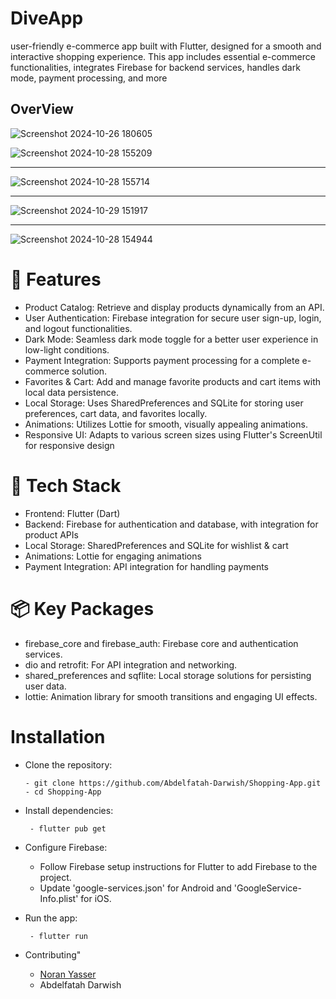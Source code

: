 # DiveApp
  user-friendly e-commerce app built with Flutter, designed for a smooth and interactive shopping experience. This app includes essential e-commerce functionalities, integrates Firebase for backend services, handles dark mode, payment processing, and more


## OverView 
![Screenshot 2024-10-26 180605](https://github.com/user-attachments/assets/72265043-8c25-4fa8-9144-9c2a6dce4d54)


![Screenshot 2024-10-28 155209](https://github.com/user-attachments/assets/1574f298-59bf-46eb-b5d9-2ffb66e6cbed)
<hr>

![Screenshot 2024-10-28 155714](https://github.com/user-attachments/assets/27bdfa0f-c3b4-4314-aeb2-5894e2e3bd45)
<hr>

![Screenshot 2024-10-29 151917](https://github.com/user-attachments/assets/1e58877f-281f-402f-9722-6c36a9293076)

<hr>

![Screenshot 2024-10-28 154944](https://github.com/user-attachments/assets/8c0d0619-1855-4e73-80e3-9d6cae47732c)


# 🚀 Features
 - Product Catalog: Retrieve and display products dynamically from an API.
 - User Authentication: Firebase integration for secure user sign-up, login, and logout functionalities.
 - Dark Mode: Seamless dark mode toggle for a better user experience in low-light conditions.
 - Payment Integration: Supports payment processing for a complete e-commerce solution.
 - Favorites & Cart: Add and manage favorite products and cart items with local data persistence.
 - Local Storage: Uses SharedPreferences and SQLite for storing user preferences, cart data, and favorites locally.
 - Animations: Utilizes Lottie for smooth, visually appealing animations.
 - Responsive UI: Adapts to various screen sizes using Flutter's ScreenUtil for responsive design

# 🧰 Tech Stack
 - Frontend: Flutter (Dart)
 - Backend: Firebase for authentication and database, with integration for product APIs
 - Local Storage: SharedPreferences and SQLite for wishlist & cart
 - Animations: Lottie for engaging animations
 - Payment Integration: API integration for handling payments

# 📦 Key Packages
 - firebase_core and firebase_auth: Firebase core and authentication services.
 - dio and retrofit: For API integration and networking.
 - shared_preferences and sqflite: Local storage solutions for persisting user data.
 - lottie: Animation library for smooth transitions and engaging UI effects.

# Installation
 - Clone the repository:
   ```
   - git clone https://github.com/Abdelfatah-Darwish/Shopping-App.git
   - cd Shopping-App
- Install dependencies:
    ```
     - flutter pub get
- Configure Firebase:
    - Follow Firebase setup instructions for Flutter to add Firebase to the project.
    - Update 'google-services.json' for Android and 'GoogleService-Info.plist' for iOS.

- Run the app:
  ```
   - flutter run

- Contributing"
   - [Noran Yasser](https://github.com/noRan56)
   - Abdelfatah Darwish
